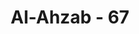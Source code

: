 ---
title: "Al-Ahzab - 67"
no: 67
arabic_no: ٦٧
ayah: وَقَالُوْا رَبَّنَآ اِنَّآ اَطَعْنَا سَادَتَنَا وَكُبَرَاۤءَنَا فَاَضَلُّوْنَا السَّبِيْلَا۠ 
translation: "Dan mereka berkata, “Ya Tuhan kami, sesungguhnya kami telah menaati para pemimpin dan para pembesar kami, lalu mereka menyesatkan kami dari jalan (yang benar)."
tafsir: "Mereka berkata dengan penuh perasaan mendongkol karena tertipu oleh para pemimpin dan pembesar mereka di dunia, \"Ya Tuhan kami, sesungguhnya kami di dunia telah mengikuti pemimpin dan pembesar kami, lalu mereka menyesatkan kami dari jalan yang benar.\""
---